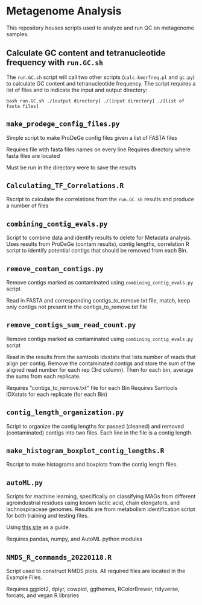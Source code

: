 # Metagenome Analysis

This repository houses scripts used to analyze and run QC on metagenome samples.

## Calculate GC content and tetranucleotide frequency with `run.GC.sh`
The `run.GC.sh` script will call two other scripts (`calc.kmerfreq.pl` and `gc.py`) to calculate GC content and tetranucleotide frequency. The script requires a list of files and to indicate the input and output directory:

`bash run.GC.sh ./[output directory] ./[input directory] ./[list of fasta files]`

## `make_prodege_config_files.py`
Simple script to make ProDeGe config files given a list of FASTA files

Requires file with fasta files names on every line
Requires directory where fasta files are located

Must be run in the directory were to save the results

## `Calculating_TF_Correlations.R`
Rscript to calculate the correlations from the `run.GC.sh` results and produce a number of files

## `combining_contig_evals.py`
Script to combine data and identify results to delete for Metadata analysis.
Uses results from ProDeGe (contam results), contig lengths, correlation R script
to identify potential contigs that should be removed from each Bin.

## `remove_contam_contigs.py`
Remove contigs marked as contaminated using `combining_contig_evals.py` script

Read in FASTA and corresponding contigs_to_remove.txt file, match, keep only contigs
not present in the contigs_to_remove.txt file

## `remove_contigs_sum_read_count.py`
Remove contigs marked as contaminated using `combining_contig_evals.py` script

Read in the results from the samtools idxstats that lists number of reads that 
align per contig. Remove the contaminated contigs and store the sum of the 
aligned read number for each rep (3rd column). Then for each bin, average the sums from
each replicate.

Requires "contigs_to_remove.txt" file for each Bin
Requires Samtools IDXstats for each replicate (for each Bin)

## `contig_length_organization.py`
Script to organize the contig lengths for passed (cleaned) and removed (contaminated)
contigs into two files. Each line in the file is a contig length.

## `make_histogram_boxplot_contig_lengths.R`
Rscript to make histograms and boxplots from the contig length files.

## `autoML.py`

Scripts for machine learning, specifically on classifying MAGs from different agroindustrial residues using known lactic acid, chain elongators, and lachnospiraceae genomes. Results are from metabolism identification script for both training and testing files.

Using [this site](https://www.freecodecamp.org/news/classification-with-python-automl/) as a guide.

Requires pandas, numpy, and AutoML python modules

## `NMDS_R_commands_20220118.R`

Script used to construct NMDS plots. All required files are located in the Example Files.

Requires ggplot2, dplyr, cowplot, ggthemes, RColorBrewer, tidyverse, forcats, and vegan R libraries
